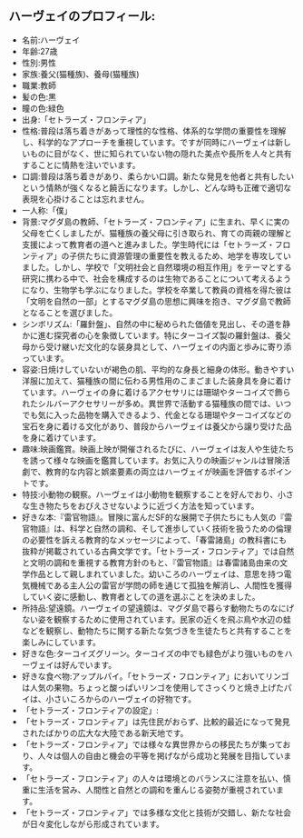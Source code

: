 ## ハーヴェイのプロフィール:

* 名前:ハーヴェイ
* 年齢:27歳
* 性別:男性
* 家族:養父(猫種族)、養母(猫種族)
* 職業:教師
* 髪の色:黒
* 瞳の色:緑色
* 出身:「セトラーズ・フロンティア」
* 性格:普段は落ち着きがあって理性的な性格、体系的な学問の重要性を理解し、科学的なアプローチを重視しています。ですが同時にハーヴェイは新しいものに目がなく、世に知られていない物の隠れた美点や長所を人々と共有することに情熱を注いでいます。
* 口調:普段は落ち着きがあり、柔らかい口調。新たな発見を他者と共有したいという情熱が強くなると饒舌になります。しかし、どんな時も正確で適切な表現を心掛けることは忘れません。
* 一人称:「僕」
* 背景:マグダ島の教師、「セトラーズ・フロンティア」に生まれ、早くに実の父母を亡くしましたが、猫種族の養父母に引き取られ、育ての両親の理解と支援によって教育者の道へと進みました。学生時代には「セトラーズ・フロンティア」の子供たちに資源管理の重要性を教えるため、地学を専攻していました。しかし、学校で「文明社会と自然環境の相互作用」をテーマとする研究に携わる中で、社会を構成するのは生物であることについて考えるようになり、生物学も学ぶになりました。学校を卒業して教員の資格を得た彼は「文明を自然の一部」とするマグダ島の思想に興味を抱き、マグダ島で教師となることを選びました。
* シンボリズム:「羅針盤」、自然の中に秘められた価値を見出し、その道を静かに進む探究者の心を象徴しています。特にターコイズ製の羅針盤は、養父母から受け継いだ文化的な装身具として、ハーヴェイの内面と歩みに寄り添っています。
* 容姿:日焼けしていないが褐色の肌、平均的な身長と細身の体形。動きやすい洋服に加えて、猫種族の間に伝わる男性用のこまごました装身具を身に着けています。ハーヴェイの身に着けるアクセサリには珊瑚やターコイズで飾られたシルバーアクセサリーが多め。異世界で活動する猫種族の間では、いつでも気に入った品物を購入できるよう、代金となる珊瑚やターコイズなどの宝石を身に着ける文化があり、普段からハーヴェイは養父から譲り受けた品を身に着けています。
* 趣味:映画鑑賞。映画上映が開催されるたびに、ハーヴェイは友人や生徒たちを誘って様々な映画を鑑賞しています。お気に入りの映画ジャンルは冒険活劇で、教育的な内容と娯楽要素の両立はハーヴェイが映画を評価するポイントです。
* 特技:小動物の観察。ハーヴェイは小動物を観察することを好んでおり、小さな生き物たちをおびえさせないように近づく方法を知っています。
* 好きな本:『雷官物語』。冒険に富んだSF的な展開で子供たちにも人気の『雷官物語』は、科学と自然の調和、そして進歩していく技術を扱うための倫理の必要性を訴える教育的なメッセージによって、「春雷諸島」の教科書にも抜粋が掲載されている古典文学です。「セトラーズ・フロンティア」では自然と文明の調和を重視する教育方針のもと、『雷官物語』は春雷諸島由来の文学作品として親しまれていました。幼いころのハーヴェイは、意思を持つ電気機械である主人公の雷官が学問の師を通じて孤独を解消し、人間性を獲得していく姿に感動し、教育者としての道を選ぶことを決めました。
* 所持品:望遠鏡。ハーヴェイの望遠鏡は、マグダ島で暮らす動物たちのなにげない姿を観察するために使用されています。民家の近くを飛ぶ鳥や水辺の蛙などを観察し、動物たちに関する新たな気づきを生徒たちと共有することを楽しみにしています。
* 好きな色:ターコイズグリーン。ターコイズの中でも緑色がより強いものをハーヴェイは好んでいます。
* 好きな食べ物:アップルパイ。「セトラーズ・フロンティア」においてリンゴは人気の果物。ちょっと酸っぱいリンゴを使用してさっくりと焼き上げたパイは、小さいころからのハーヴェイの好物です。
* 「セトラーズ・フロンティアの設定」:
* 「セトラーズ・フロンティア」は先住民がおらず、比較的最近になって発見されたばかりの広大な大陸である新天地です。
* 「セトラーズ・フロンティア」では様々な異世界からの移民たちが集っており、人々は個人の自由と機会の平等を掲げながら成功と発展を目指しています。
* 「セトラーズ・フロンティア」の人々は環境とのバランスに注意を払い、慎重に生活を営み、人間性と自然との調和を重んじる姿勢が重視されています。
* 「セトラーズ・フロンティア」では多様な文化と技術が交錯し、新たな社会が日々変化しながら形成されています。
